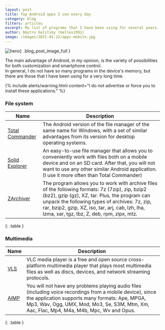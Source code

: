 ```yaml
---
layout: post
title: Top Android apps I use every day 
category: blog
filters: articles
excerpt: My list of programs that I have been using for several years.
author: Dmytro Galitsky (melles1991)
image: /images/2021-01-22/apps-mobile.jpg
---
```





![hero]({{site.url}}/{{page.image}}){: .blog_post_image_full }




The main advantage of Android, in my opinion, is the variety of possibilities for both customization and smartphone control.  
In general, I do not have so many programs in the device's memory, but there are those that I have been using for a very long time.


{% include alerts/warning.html content="I do not advertise or force you to install these applications." %}




###  File system


Name                   |Description                                            
--------------------------|-------------------------------------------------------
[Total Commander](https://play.google.com/store/apps/details?id=com.ghisler.android.TotalCommander)|The Android version of the file manager of the same name for Windows, with a set of similar advantages from its version for desktop operating systems.
[Solid Explorer](https://play.google.com/store/apps/details?id=pl.solidexplorer2)|An easy-to-use file manager that allows you to conveniently work with files both on a mobile device and on an SD card. After that, you will not want to use any other similar Android application. (I use it more often than Total Commander)
[ZArchiver](https://play.google.com/store/apps/details?id=ru.zdevs.zarchiver)|The program allows you to work with archive files of the following formats: 7z (7zip), zip, bzip2 (bz2), gzip (gz), XZ, tar.  Plus, the program can unpack the following types of archives: 7z, zip, rar, bzip2, gzip, XZ, iso, tar, arj, cab, lzh, lha, lzma, xar, tgz, tbz, Z, deb, rpm, zipx, mtz.
{: .table }


###  Multimedia


Name                   |Description                                            
--------------------------|-------------------------------------------------------
[VLS](https://play.google.com/store/apps/details?id=org.videolan.vlc)|VLC media player is a free and open source cross-platform multimedia player that plays most multimedia files as well as discs, devices, and network streaming protocols.
[AIMP](https://play.google.com/store/apps/details?id=com.aimp.player)|You will not have any problems playing audio files (including voice recordings from a mobile device), since the application supports many formats: Ape, MPGA, Mp3, Wav, Ogg, UMX, Mod, Mo3, Se, S3M, Mtm, Xm, Aac,  Flac, Mp4, M4a, M4b, Mpc, Wv and Opus.
{: .table }






